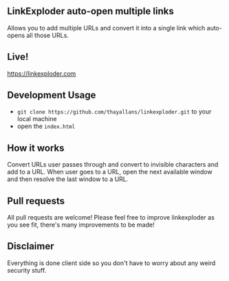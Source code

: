 ## LinkExploder auto-open multiple links
Allows you to add multiple URLs and convert it into a single link which auto-opens all those URLs.

## Live!
https://linkexploder.com

## Development Usage
- `git clone https://github.com/thayallans/linkexploder.git` to your local machine
- open the `index.html`

## How it works
Convert URLs user passes through and convert to invisible characters and add to a URL. When user goes to a URL, open the next available window and then resolve the last window to a URL.

## Pull requests
All pull requests are welcome! Please feel free to improve linkexploder as you see fit, there's many improvements to be made!

## Disclaimer
Everything is done client side so you don't have to worry about any weird security stuff.
